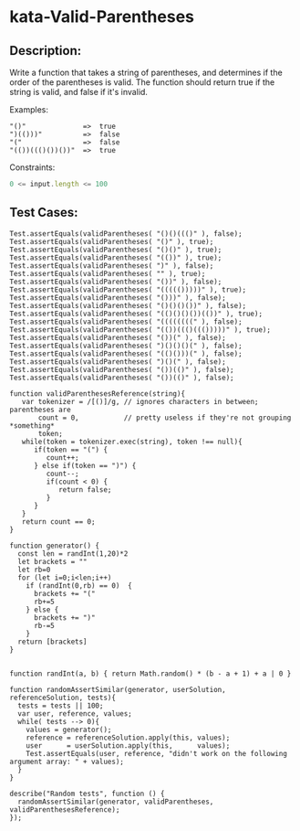 # kata-Valid-Parentheses

Description:
-
Write a function that takes a string of parentheses, and determines if the order of the parentheses is valid. The function should return true if the string is valid, and false if it's invalid.

Examples:

    "()"              =>  true
    ")(()))"          =>  false
    "("               =>  false
    "(())((()())())"  =>  true

Constraints:
``` js
0 <= input.length <= 100
```































Test Cases:
-
    Test.assertEquals(validParentheses( "()()((()" ), false);
    Test.assertEquals(validParentheses( "()" ), true);
    Test.assertEquals(validParentheses( "()()" ), true);
    Test.assertEquals(validParentheses( "(())" ), true);
    Test.assertEquals(validParentheses( ")" ), false);
    Test.assertEquals(validParentheses( "" ), true);
    Test.assertEquals(validParentheses( "())" ), false);
    Test.assertEquals(validParentheses( "((((()))))" ), true);
    Test.assertEquals(validParentheses( "()))" ), false);
    Test.assertEquals(validParentheses( "()()()())" ), false);
    Test.assertEquals(validParentheses( "(()()()())(())" ), true);
    Test.assertEquals(validParentheses( "((((((((" ), false);
    Test.assertEquals(validParentheses( "(())((()((()))))" ), true);
    Test.assertEquals(validParentheses( "())(" ), false);
    Test.assertEquals(validParentheses( ")()()()(" ), false);
    Test.assertEquals(validParentheses( "(()()))(" ), false);
    Test.assertEquals(validParentheses( ")()(" ), false);
    Test.assertEquals(validParentheses( "())(()" ), false);
    Test.assertEquals(validParentheses( "())(()" ), false);

    function validParenthesesReference(string){
       var tokenizer = /[()]/g, // ignores characters in between; parentheses are
           count = 0,           // pretty useless if they're not grouping *something*
           token;
       while(token = tokenizer.exec(string), token !== null){
          if(token == "(") {
             count++;
          } else if(token == ")") {
             count--;
             if(count < 0) {
                return false;
             }
          }
       }
       return count == 0;
    }

    function generator() {
      const len = randInt(1,20)*2
      let brackets = ""
      let rb=0
      for (let i=0;i<len;i++) 
        if (randInt(0,rb) == 0)  {
          brackets += "("
          rb+=5
        } else {
          brackets += ")"
          rb-=5
        } 
      return [brackets]
    }


    function randInt(a, b) { return Math.random() * (b - a + 1) + a | 0 }

    function randomAssertSimilar(generator, userSolution, referenceSolution, tests){
      tests = tests || 100;
      var user, reference, values;
      while( tests --> 0){
        values = generator();
        reference = referenceSolution.apply(this, values);
        user      = userSolution.apply(this,      values);
        Test.assertEquals(user, reference, "didn't work on the following argument array: " + values);
      }
    }

    describe("Random tests", function () {  
      randomAssertSimilar(generator, validParentheses, validParenthesesReference);
    });
